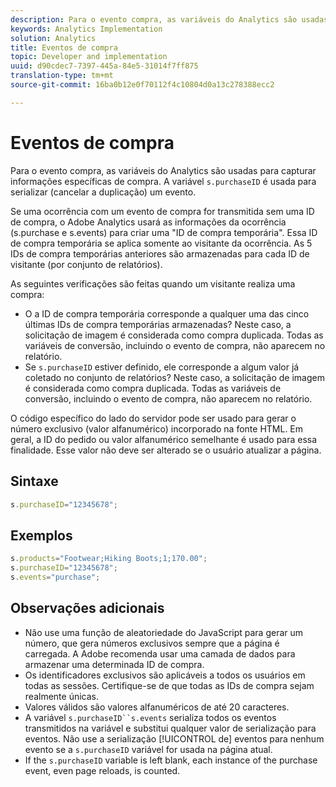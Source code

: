 ```yaml
---
description: Para o evento compra, as variáveis do Analytics são usadas para capturar informações específicas de compra. A variável s.purchaseID é usada para serializar (cancelar a duplicação) um evento.
keywords: Analytics Implementation
solution: Analytics
title: Eventos de compra
topic: Developer and implementation
uuid: d90cdec7-7397-445a-84e5-31014f7ff875
translation-type: tm+mt
source-git-commit: 16ba0b12e0f70112f4c10804d0a13c278388ecc2

---
```



# Eventos de compra

Para o evento compra, as variáveis do Analytics são usadas para capturar informações específicas de compra. A variável `s.purchaseID` é usada para serializar (cancelar a duplicação) um evento.

Se uma ocorrência com um evento de compra for transmitida sem uma ID de compra, o Adobe Analytics usará as informações da ocorrência (s.purchase e s.events) para criar uma "ID de compra temporária". Essa ID de compra temporária se aplica somente ao visitante da ocorrência. As 5 IDs de compra temporárias anteriores são armazenadas para cada ID de visitante (por conjunto de relatórios).

As seguintes verificações são feitas quando um visitante realiza uma compra:

* O a ID de compra temporária corresponde a qualquer uma das cinco últimas IDs de compra temporárias armazenadas? Neste caso, a solicitação de imagem é considerada como compra duplicada. Todas as variáveis de conversão, incluindo o evento de compra, não aparecem no relatório.
* Se `s.purchaseID` estiver definido, ele corresponde a algum valor já coletado no conjunto de relatórios? Neste caso, a solicitação de imagem é considerada como compra duplicada. Todas as variáveis de conversão, incluindo o evento de compra, não aparecem no relatório.

O código específico do lado do servidor pode ser usado para gerar o número exclusivo (valor alfanumérico) incorporado na fonte HTML. Em geral, a ID do pedido ou valor alfanumérico semelhante é usado para essa finalidade. Esse valor não deve ser alterado se o usuário atualizar a página.

## Sintaxe

```js
s.purchaseID="12345678";
```

## Exemplos

```js
s.products="Footwear;Hiking Boots;1;170.00";
s.purchaseID="12345678";
s.events="purchase";
```

## Observações adicionais

* Não use uma função de aleatoriedade do JavaScript para gerar um número, que gera números exclusivos sempre que a página é carregada. A Adobe recomenda usar uma camada de dados para armazenar uma determinada ID de compra.
* Os identificadores exclusivos são aplicáveis a todos os usuários em todas as sessões. Certifique-se de que todas as IDs de compra sejam realmente únicas.
* Valores válidos são valores alfanuméricos de até 20 caracteres.
* A variável `s.purchaseID``s.events` serializa todos os eventos transmitidos na variável   e substitui qualquer valor de serialização para eventos. Não use a serialização [!UICONTROL de] eventos para nenhum evento se a `s.purchaseID` variável for usada na página atual.
* If the `s.purchaseID` variable is left blank, each instance of the purchase event, even page reloads, is counted.

